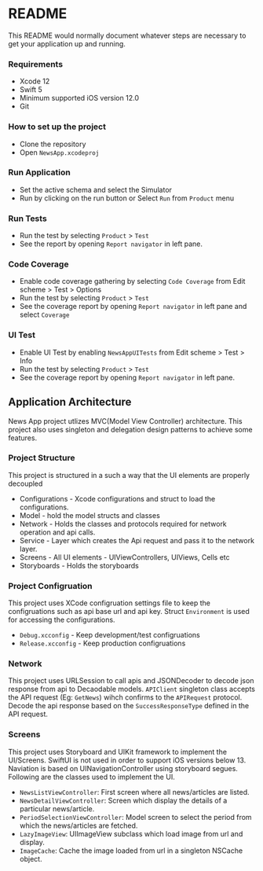 # README #

This README would normally document whatever steps are necessary to get your application up and running.

### Requirements ###

* Xcode 12
* Swift 5
* Minimum supported iOS version 12.0
* Git

### How to set up the project ###

* Clone the repository
* Open `NewsApp.xcodeproj`

### Run Application ###

* Set the active schema and select the Simulator
* Run by clicking on the run button or Select `Run` from `Product` menu

### Run Tests ###

* Run the test by selecting `Product` > `Test`
* See the report by opening `Report navigator` in left pane.

### Code Coverage ###

* Enable code coverage gathering by selecting `Code Coverage` from Edit scheme > Test > Options
* Run the test by selecting `Product` > `Test`
* See the coverage report by opening `Report navigator` in left pane and select `Coverage`

### UI Test ###
* Enable UI Test by enabling `NewsAppUITests` from Edit scheme > Test > Info
* Run the test by selecting `Product` > `Test`
* See the coverage report by opening `Report navigator` in left pane.

## Application Architecture ##

News App project utlizes MVC(Model View Controller) architecture.  This project also uses singleton and delegation design patterns to achieve some features.

### Project Structure ###

This project is structured in a such a way that the UI elements are properly decoupled
* Configurations - Xcode configurations and struct to load the configurations.
* Model - hold the model structs and classes
* Network - Holds the classes and protocols required for network operation and api calls.
* Service - Layer which creates the Api request and pass it to the network layer.
* Screens - All UI elements - UIViewControllers, UIViews, Cells etc
* Storyboards - Holds the storyboards

### Project Configruation ###

This project uses XCode configruation settings file to keep the configruations such as api base url and api key.
Struct `Environment` is used for accessing the configurations.
* `Debug.xcconfig` - Keep development/test configruations
* `Release.xcconfig` - Keep production configruations

### Network ###

This project uses URLSession to call apis and JSONDecoder to decode json response from api to Decaodable models. `APIClient` singleton class accepts the API request (Eg:  `GetNews`) wihch confirms to the `APIRequest` protocol. Decode the api response based on the `SuccessResponseType` defined in the API request.

### Screens ###

This project uses Storyboard and UIKit framework to implement the UI/Screens. SwiftUI is not used in order to support iOS versions below 13. Naviation is based on UINavigationController using storyboard segues.
Following are the classes used to implement the UI.
* `NewsListViewController`: First screen where all news/articles are listed.
* `NewsDetailViewController`: Screen which display the details of a particular news/article.
* `PeriodSelectionViewController`: Model screen to select the period from which the news/articles are fetched.
* `LazyImageView`: UIImageView subclass which load image from url and display.
* `ImageCache`: Cache the image loaded from url in a singleton NSCache object.
